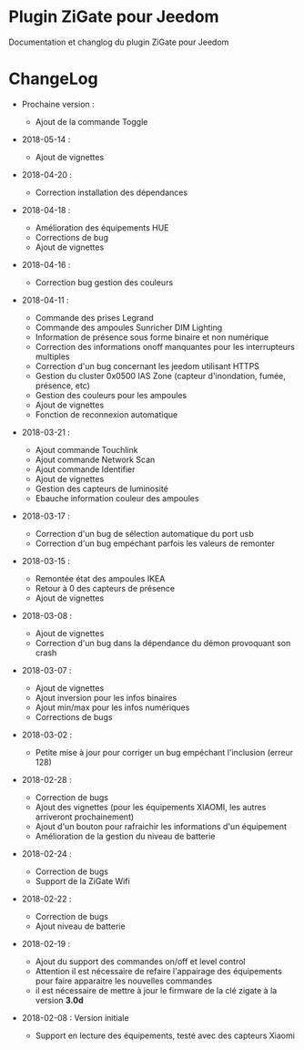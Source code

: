 Plugin ZiGate pour Jeedom
=========================

Documentation et changlog du plugin ZiGate pour Jeedom


# ChangeLog

* Prochaine version :
    - Ajout de la commande Toggle
    
* 2018-05-14 :
    - Ajout de vignettes

* 2018-04-20 :
    - Correction installation des dépendances

* 2018-04-18 :
    - Amélioration des équipements HUE
    - Corrections de bug
    - Ajout de vignettes

* 2018-04-16 :
    - Correction bug gestion des couleurs

* 2018-04-11 :
    - Commande des prises Legrand
    - Commande des ampoules Sunricher DIM Lighting
    - Information de présence sous forme binaire et non numérique
    - Correction des informations onoff manquantes pour les interrupteurs multiples
    - Correction d'un bug concernant les jeedom utilisant HTTPS
    - Gestion du cluster 0x0500 IAS Zone (capteur d'inondation, fumée, présence, etc)
    - Gestion des couleurs pour les ampoules
    - Ajout de vignettes
    - Fonction de reconnexion automatique

* 2018-03-21 :
    - Ajout commande Touchlink
    - Ajout commande Network Scan
    - Ajout commande Identifier
    - Ajout de vignettes
    - Gestion des capteurs de luminosité
    - Ebauche information couleur des ampoules

* 2018-03-17 :
    - Correction d'un bug de sélection automatique du port usb
    - Correction d'un bug empéchant parfois les valeurs de remonter

* 2018-03-15 :
    - Remontée état des ampoules IKEA
    - Retour à 0 des capteurs de présence
    - Ajout de vignettes

* 2018-03-08 :
    - Ajout de vignettes
    - Correction d'un bug dans la dépendance du démon provoquant son crash

* 2018-03-07 :
    - Ajout de vignettes
    - Ajout inversion pour les infos binaires
    - Ajout min/max pour les infos numériques
    - Corrections de bugs

* 2018-03-02 :
    - Petite mise à jour pour corriger un bug empéchant l'inclusion (erreur 128)

* 2018-02-28 :
    - Correction de bugs
    - Ajout des vignettes (pour les équipements XIAOMI, les autres arriveront prochainement)
    - Ajout d'un bouton pour rafraichir les informations d'un équipement
    - Amélioration de la gestion du niveau de batterie

* 2018-02-24 :
    - Correction de bugs
    - Support de la ZiGate Wifi

* 2018-02-22 :
    - Correction de bugs
    - Ajout niveau de batterie

* 2018-02-19 :
    - Ajout du support des commandes on/off et level control
    - Attention il est nécessaire de refaire l'appairage des équipements pour faire apparaitre les nouvelles commandes
    - il est nécessaire de mettre à jour le firmware de la clé zigate à la version **3.0d**

* 2018-02-08 : Version initiale
    - Support en lecture des équipements, testé avec des capteurs Xiaomi
